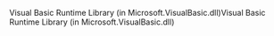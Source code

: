 <span data-ttu-id="ec0af-101">Visual Basic Runtime Library (in Microsoft.VisualBasic.dll)</span><span class="sxs-lookup"><span data-stu-id="ec0af-101">Visual Basic Runtime Library (in Microsoft.VisualBasic.dll)</span></span>